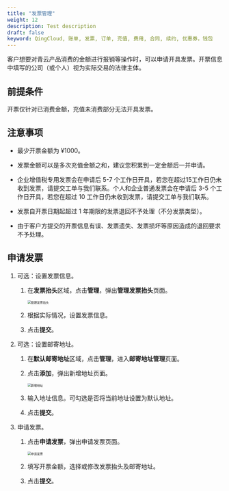```yaml
---
title: "发票管理"
weight: 12
description: Test description
draft: false
keyword: QingCloud, 账单, 发票, 订单, 充值, 费用, 合同, 续约, 优惠券，钱包
---
```


客户想要对青云产品消费的金额进行报销等操作时，可以申请开具发票。开票信息中填写的公司（或个人）视为实际交易的法律主体。

## 前提条件

开票仅针对已消费金额，充值未消费部分无法开具发票。

## 注意事项

- 最少开票金额为 ¥1000。
- 发票金额可以是多次充值金额之和，建议您积累到一定金额后一并申请。
- 企业增值税专用发票会在申请后 5-7 个工作日开具，若您在超过15工作日仍未收到发票，请提交工单与我们联系。个人和企业普通发票会在申请后 3-5 个工作日开具，若您在超过 10 工作日仍未收到发票，请提交工单与我们联系。

- 发票自开票日期起超过 1 年期限的发票退回不予处理（不分发票类型）。
- 由于客户方提交的开票信息有误、发票遗失、发票损坏等原因造成的退回要求不予处理。

## 申请发票

1. 可选：设置发票信息。

   1. 在**发票抬头**区域，点击**管理**，弹出**管理发票抬头**页面。

      <img src="../../_images/apply_invoice.png" alt="管理发票抬头" style="zoom:50%;" />

   2. 根据实际情况，设置发票信息。

   3. 点击**提交**。

2. 可选：设置邮寄地址。

   1. 在**默认邮寄地址**区域，点击**管理**，进入**邮寄地址管理**页面。

   2. 点击**添加**，弹出新增地址页面。

      <img src="../../_images/add_address.png" alt="新增地址" style="zoom:50%;" />

   3. 输入地址信息。可勾选是否将当前地址设置为默认地址。

   4. 点击**提交**。

3. 申请发票。

   1. 点击**申请发票**，弹出申请发票页面。

      <img src="../../_images/apply_invoice.png" alt="申请发票" style="zoom:50%;" />

   2. 填写开票金额，选择或修改发票抬头及邮寄地址。

   3. 点击**提交**。

